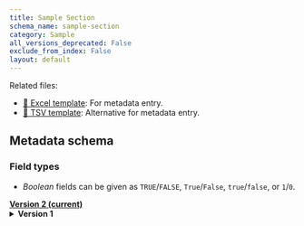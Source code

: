 ```yaml
---
title: Sample Section
schema_name: sample-section
category: Sample
all_versions_deprecated: False
exclude_from_index: False
layout: default
---
```


Related files:

- [📝 Excel template](https://raw.githubusercontent.com/hubmapconsortium//dataset-metadata-spreadsheet/main/sample-section/latest/sample-section.xlsx): For metadata entry.
- [📝 TSV template](https://raw.githubusercontent.com/hubmapconsortium//dataset-metadata-spreadsheet/main/sample-section/latest/sample-section.tsv): Alternative for metadata entry.



## Metadata schema

### Field types
- *Boolean* fields can be given as `TRUE`/`FALSE`, `True`/`False`, `true`/`false`, or `1`/`0`.  


<summary><a href="https://openview.metadatacenter.org/templates/https:%2F%2Frepo.metadatacenter.org%2Ftemplates%2F1f3d4b00-f6f2-48a4-8795-755be215f546"><b>Version 2 (current)</b></a></summary>


<details markdown="1" ><summary><b>Version 1</b></summary>


<a name="version"></a>
##### [`version`](#version)
The version of the sample metadata specification used in the submission.

| constraint | value |
| --- | --- |
| enum | `1` |
| required | `True` |

<a name="sample_id"></a>
##### [`sample_id`](#sample_id)
The unique Submission ID for the sample assigned by the ingest portal. An example value might be "VAN0010-LK-152-162".

| constraint | value |
| --- | --- |
| required | `True` |

<a name="type"></a>
##### [`type`](#type)
Denotes the type of sample, used to validate the field entries.

| constraint | value |
| --- | --- |
| enum | `section` |
| required | `True` |

<a name="source_storage_time_value"></a>
##### [`source_storage_time_value`](#source_storage_time_value)
The amount of time that elapsed between when the source was generated and this sample was derived from the source. This would, for example, include how long the source was stored in a freezer.

| constraint | value |
| --- | --- |
| type | `number` |
| required | `True` |

<a name="source_storage_time_unit"></a>
##### [`source_storage_time_unit`](#source_storage_time_unit)
Time unit. Leave blank if not applicable.

| constraint | value |
| --- | --- |
| enum | `min`, `hours`, `days`, or `years` |
| required | `False` |
| required if | `source_storage_time_value` present |

<a name="preparation_media"></a>
##### [`preparation_media`](#preparation_media)
The media used during preparation of the sample.

| constraint | value |
| --- | --- |
| enum | `PFA (4%)`, `Buffered Formalin (10% NBF)`, `Non-Buffered Formalin (FOR)`, `1 x PBS`, `OCT`, `CMC`, `MACS Tissue Storage Solution`, `RNAlater`, `Methanol`, `Non-aldehyde based without acetic acid (NAA)`, `Non-aldehyde with acetic acid (ACA)`, `PAXgene tissue (PXT)`, `Allprotect tissue reagent (ALL)`, or `None` |
| required | `True` |

<a name="preparation_condition"></a>
##### [`preparation_condition`](#preparation_condition)
The condition under which the preparation occurred, such as whether the sample was placed in dry ice during the preparation.

| constraint | value |
| --- | --- |
| enum | `frozen in liquid nitrogen`, `frozen in liquid nitrogen vapor`, `frozen in ice`, `frozen in dry ice`, `frozen at -20 C`, `ambient temperature`, or `unknown` |
| required | `True` |

<a name="processing_time_value"></a>
##### [`processing_time_value`](#processing_time_value)
The amount of time that elapsed from beginning of sampling to the first preservation (time from when received in lab to preservation). This would, for example, represent how long it took to cut the tissue and freeze it. Leave blank if not applicable.

| constraint | value |
| --- | --- |
| type | `number` |
| required | `False` |

<a name="processing_time_unit"></a>
##### [`processing_time_unit`](#processing_time_unit)
Time unit. Leave blank if not applicable.

| constraint | value |
| --- | --- |
| required | `False` |
| enum | `min`, `hours`, or `days` |
| required if | `processing_time_value` present |

<a name="storage_media"></a>
##### [`storage_media`](#storage_media)
What was the sample preserved in.

| constraint | value |
| --- | --- |
| enum | `PFA (4%)`, `Buffered Formalin (10% NBF)`, `Non-Buffered Formalin (FOR)`, `1 x PBS`, `OCT Embedded`, `CMC Embedded`, `OCT Embedded Cryoprotected (sucrose)`, `Paraffin Embedded`, `MACS Tissue Storage Solution`, `RNAlater`, `Methanol`, `Tris-EDTA`, `70% ethanol`, `Serum + DMSO`, `DMSO (no serum)`, `PAXgene Tissue Kit (PXT)`, `Allprotect Tissue Reagent (ALL)`, `Sucrose Cryoprotection Solution`, `Carboxymethylcellulose (CMC)`, or `None` |
| required | `True` |

<a name="storage_method"></a>
##### [`storage_method`](#storage_method)
The method by which the sample was stored, after preparation and before the assay was performed.

| constraint | value |
| --- | --- |
| enum | `frozen in liquid nitrogen`, `frozen in liquid nitrogen vapor`, `frozen in ice`, `frozen in dry ice`, `frozen at -80 C`, `frozen at -20 C`, `refrigerator`, `ambient temperature`, `incubated at 37 C`, `none`, or `unknown` |
| required | `True` |

<a name="quality_criteria"></a>
##### [`quality_criteria`](#quality_criteria)
For example, RIN: 8.7. For suspensions, measured by visual inspection prior to cell lysis or defined by known parameters such as wells with several cells or no cells. This can be captured at a high level. "OK" or "not OK", or with more specificity such as "debris", "clump", "low clump". Leave blank if not applicable.

| constraint | value |
| --- | --- |
| required | `False` |

<a name="histological_report"></a>
##### [`histological_report`](#histological_report)
histopathological reporting of key variables that are important for the tissue (absence of necrosis, comment on composition, significant pathology description, high level inflammation/fibrosis assessment etc. Leave blank if not applicable.

| constraint | value |
| --- | --- |
| required | `False` |

<a name="section_thickness_value"></a>
##### [`section_thickness_value`](#section_thickness_value)
Thickness of the section.

| constraint | value |
| --- | --- |
| type | `number` |
| required | `True` |

<a name="section_thickness_unit"></a>
##### [`section_thickness_unit`](#section_thickness_unit)
Thickness unit. Leave blank if not applicable.

| constraint | value |
| --- | --- |
| enum | `um`, `mm`, or `cm` |
| required | `False` |
| required if | `section_thickness_value` present |

<a name="section_index_number"></a>
##### [`section_index_number`](#section_index_number)
The index number for the section if the sample is a single section.

| constraint | value |
| --- | --- |
| type | `integer` |
| required | `True` |

<a name="area_value"></a>
##### [`area_value`](#area_value)
The area of a tissue section. Leave blank if not applicable.

| constraint | value |
| --- | --- |
| type | `number` |
| required | `False` |

<a name="area_unit"></a>
##### [`area_unit`](#area_unit)
Area unit. Leave blank if not applicable.

| constraint | value |
| --- | --- |
| required | `False` |
| enum | `mm^2` or `um^2` |
| required if | `area_value` present |

<a name="notes"></a>
##### [`notes`](#notes)
Notes. Leave blank if not applicable.

| constraint | value |
| --- | --- |
| required | `False` |

</details>


<br>

